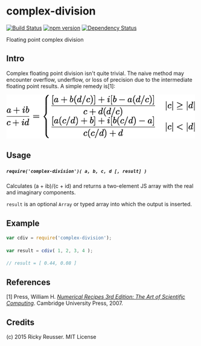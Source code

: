 # complex-division

[![Build Status](https://travis-ci.org/scijs/complex-division.svg?branch=master)](https://travis-ci.org/scijs/complex-division) [![npm version](https://badge.fury.io/js/complex-division.svg)](http://badge.fury.io/js/complex-division)  [![Dependency Status](https://david-dm.org/scijs/complex-division.svg)](https://david-dm.org/scijs/complex-division)


Floating point complex division

## Intro

Complex floating point division isn't quite trivial. The naive method may encounter overflow, underflow, or loss of precision due to the intermediate floating point results. A simple remedy is[1]:

![Complex division](docs/images/division.png)

## Usage

##### `require('complex-division')( a, b, c, d [, result] )`

Calculates (a + ib)/(c + id) and returns a two-element JS array with the real and imaginary components.

`result` is an optional `Array` or typed array into which the output is inserted.


## Example

```javascript
var cdiv = require('complex-division');

var result = cdiv( 1, 2, 3, 4 );

// result = [ 0.44, 0.08 ]
```


## References

[1] Press, William H. *[Numerical Recipes 3rd Edition: The Art of Scientific Computing](https://books.google.com/books?id=1aAOdzK3FegC&pg=PA226&lpg=PA226&dq=complex+division+underflow&source=bl&ots=3jPhF9Irii&sig=JwEAckqmfBNd8dIQTrUD-Pk9dzE&hl=en&sa=X&ei=-VZQVYDpJImRyATAoYCwBg&ved=0CDwQ6AEwBA#v=onepage&q=complex%20division%20underflow&f=false)*. Cambridge University Press, 2007.

## Credits
(c) 2015 Ricky Reusser. MIT License
